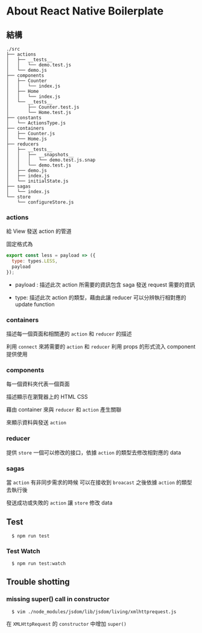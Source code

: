 # About React Native Boilerplate

## 結構

```
./src
├── actions
│   ├── __tests__
│   │   └── demo.test.js
│   └── demo.js
├── components
│   ├── Counter
│   │   └── index.js
│   ├── Home
│   │   └── index.js
│   └── __tests__
│       ├── Counter.test.js
│       └── Home.test.js
├── constants
│   └── ActionsType.js
├── containers
│   ├── Counter.js
│   └── Home.js
├── reducers
│   ├── __tests__
│   │   ├── __snapshots__
│   │   │   └── demo.test.js.snap
│   │   └── demo.test.js
│   ├── demo.js
│   ├── index.js
│   └── initialState.js
├── sagas
│   └── index.js
└── store
    └── configureStore.js
```

### actions

給 View 發送 action 的管道

固定格式為 

```javascript
export const less = payload => ({
  type: types.LESS,
  payload
});
```

* payload : 描述此次 action 所需要的資訊包含 saga 發送 request 需要的資訊

* type: 描述此次 action 的類型，藉由此讓 reducer 可以分辨執行相對應的 update function

### containers

描述每一個頁面和相關連的 `action` 和 `reducer` 的描述

利用 `connect` 來將需要的 `action` 和 `reducer` 利用 props 的形式流入 component 提供使用

### components

每一個資料夾代表一個頁面

描述顯示在瀏覽器上的 HTML CSS

藉由 container 來與 `reducer` 和 `action` 產生關聯

來顯示資料與發送 `action`

### reducer

提供 `store` 一個可以修改的接口，依據 `action` 的類型去修改相對應的 data

### sagas

當 `action` 有非同步需求的時候 可以在接收到 `broacast` 之後依據 `action` 的類型去執行後

發送成功或失敗的 `action` 讓 `store` 修改 data

## Test

```
  $ npm run test
```

### Test Watch

```
  $ npm run test:watch
```

## Trouble shotting

### missing super() call in constructor

```
  $ vim ./node_modules/jsdom/lib/jsdom/living/xmlhttprequest.js
```

在 `XMLHttpRequest` 的 `constructor` 中增加 `super()`